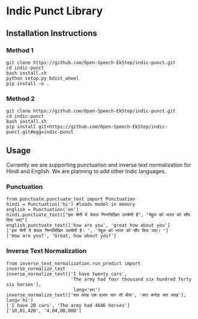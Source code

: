 # Indic Punct Library

## Installation Instructions 

### Method 1 
```buildoutcfg
git clone https://github.com/Open-Speech-EkStep/indic-punct.git
cd indic-punct
bash install.sh
python setup.py bdist_wheel
pip install -e .
```

### Method 2 
```buildoutcfg
git clone https://github.com/Open-Speech-EkStep/indic-punct.git
cd indic-punct
bash install.sh
pip install git+https://github.com/Open-Speech-EkStep/indic-punct.git#egg=indic-punct
```

## Usage
Currently we are supporting punctuation and inverse text normalization for Hindi and English. 
We are planning to add other Indic languages. 

### Punctuation 
```buildoutcfg
from punctuate.punctuate_text import Punctuation
hindi = Punctuation('hi') #loads model in memory
english = Punctuation('en')
hindi.punctuate_text(["इस श्रेणी में केवल निम्नलिखित उपश्रेणी है", "मेहुल को भारत को सौंप दिया जाए"]
english.punctuate_text(['how are you', 'great how about you']
['इस श्रेणी में केवल निम्नलिखित उपश्रेणी है। ', 'मेहुल को भारत को सौंप दिया जाए। ']
['How are you?', 'Great, how about you?']
```

### Inverse Text Normalization
```buildoutcfg
from inverse_text_normalization.run_predict import inverse_normalize_text
inverse_normalize_text(['I have twenty cars',
                        'The army had four thousand six hundred forty six horses'],
                         lang='en')
inverse_normalize_text(['दस लाख एक हज़ार चार सौ बीस', 'चार करोड़ चार लाख'], lang='hi')
['I have 20 cars', 'The army had 4646 horses']
['10,01,420', '4,04,00,000']                    
```

